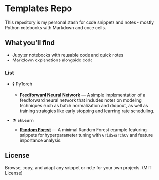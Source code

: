 # Templates Repo
This repository is my personal stash for code snippets and notes - mostly Python notebooks with Markdown and code cells.

## What you'll find
- Jupyter notebooks with reusable code and quick notes
- Markdown explanations alongside code

### List
* :candle: PyTorch
    * [**Feedforward Neural Network**](pyTorch/FeedForwardNN.ipynb) — A simple implementation of a feedforward neural network that includes notes on modeling techniques such as batch normalization and dropout, as well as training strategies like early stopping and learning rate scheduling.
 

* :alembic: skLearn
    * [**Random Forest**](skLearn/RandomForest.ipynb) — A minimal Random Forest example featuring snippets for hyperparameter tuning with `GridSearchCV` and feature importance analysis.




## License
Browse, copy, and adapt any snippet or note for your own projects. (MIT License)
